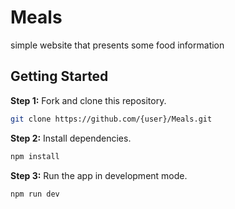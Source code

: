 # Meals

simple website that presents some food information

## Getting Started

**Step 1:** Fork and clone this repository.

```bash
git clone https://github.com/{user}/Meals.git
```

**Step 2:** Install dependencies.

```bash
npm install
```

**Step 3:** Run the app in development mode.

```bash
npm run dev
```
